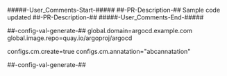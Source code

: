 #####-User_Comments-Start-#####
##-PR-Description-##
Sample code updated
##-PR-Description-##
#####-User_Comments-End-#####

##-config-val-generate-##
global.domain=argocd.example.com
global.image.repo=quay.io/argoproj/argocd

configs.cm.create=true
configs.cm.annatation="abcannatation"

##-config-val-generate-##
